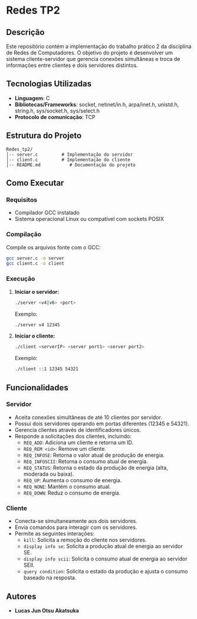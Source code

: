 # Redes TP2

## Descrição

Este repositório contém a implementação do trabalho prático 2 da disciplina de Redes de Computadores. O objetivo do projeto é desenvolver um sistema cliente-servidor que gerencia conexões simultâneas e troca de informações entre clientes e dois servidores distintos.

## Tecnologias Utilizadas

- **Linguagem**: C
- **Bibliotecas/Frameworks**: socket, netinet/in.h, arpa/inet.h, unistd.h, string.h, sys/socket.h, sys/select.h
- **Protocolo de comunicação**: TCP

## Estrutura do Projeto

```
Redes_tp2/
│-- server.c         # Implementação do servidor
│-- client.c         # Implementação do cliente
│-- README.md           # Documentação do projeto
```

## Como Executar

### Requisitos

- Compilador GCC instalado
- Sistema operacional Linux ou compatível com sockets POSIX

### Compilação

Compile os arquivos fonte com o GCC:

```sh
gcc server.c -o server
gcc client.c -o client
```

### Execução

1. **Iniciar o servidor:**

   ```sh
   ./server <v4|v6> <port>
   ```

   Exemplo:

   ```sh
   ./server v4 12345
   ```

2. **Iniciar o cliente:**

   ```sh
   ./client <serverIP> <server port1> <server port2>
   ```

   Exemplo:

   ```sh
   ./client ::1 12345 54321
   ```

## Funcionalidades

### Servidor

- Aceita conexões simultâneas de até 10 clientes por servidor.
- Possui dois servidores operando em portas diferentes (12345 e 54321).
- Gerencia clientes através de identificadores únicos.
- Responde a solicitações dos clientes, incluindo:
  - `REQ_ADD`: Adiciona um cliente e retorna um ID.
  - `REQ_REM <id>`: Remove um cliente.
  - `REQ_INFOSE`: Retorna o valor atual de produção de energia.
  - `REQ_INFOSCII`: Retorna o consumo atual de energia.
  - `REQ_STATUS`: Retorna o estado da produção de energia (alta, moderada ou baixa).
  - `REQ_UP`: Aumenta o consumo de energia.
  - `REQ_NONE`: Mantém o consumo atual.
  - `REQ_DOWN`: Reduz o consumo de energia.

### Cliente

- Conecta-se simultaneamente aos dois servidores.
- Envia comandos para interagir com os servidores.
- Permite as seguintes interações:
  - `kill`: Solicita a remoção do cliente nos servidores.
  - `display info se`: Solicita a produção atual de energia ao servidor SE.
  - `display info scii`: Solicita o consumo atual de energia ao servidor SEII.
  - `query condition`: Solicita o estado da produção e ajusta o consumo baseado na resposta.

## Autores

- **Lucas Jun Otsu Akatsuka**



